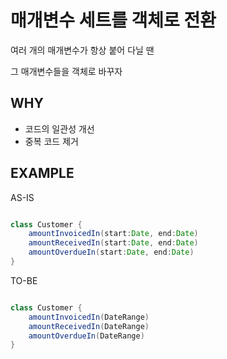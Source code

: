 # 매개변수 세트를 객체로 전환

여러 개의 매개변수가 항상 붙어 다닐 땐

그 매개변수들을 객체로 바꾸자

## WHY

- 코드의 일관성 개선
- 중복 코드 제거

## EXAMPLE

AS-IS

```java

class Customer {
    amountInvoicedIn(start:Date, end:Date)
    amountReceivedIn(start:Date, end:Date)
    amountOverdueIn(start:Date, end:Date)
}

```

TO-BE

```java

class Customer {
    amountInvoicedIn(DateRange)
    amountReceivedIn(DateRange)
    amountOverdueIn(DateRange)
}

```
